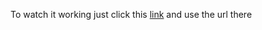 To watch it working just click this [link](http://raw.githack.com/?url=https%3A%2F%2Fgithub.com%2Femanuel0497%2Femanuel0497.github.io%2Fblob%2Fa764855755fd46496d6314d5aba4a080b8e8fc69%2Findex.html) and use the url there
